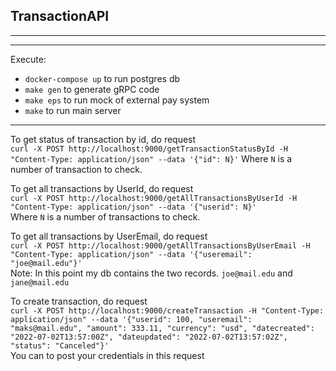 ## TransactionAPI
---
---
Execute:
- `docker-compose up` to run postgres db
- `make gen` to generate gRPC code
- `make eps` to run mock of external pay system
- `make` to run main server
---
To get status of transaction by id, do request  
`curl -X POST http://localhost:9000/getTransactionStatusById -H "Content-Type: application/json" --data '{"id": N}'`
Where `N` is a number of transaction to check.  
  
To get all transactions by UserId, do request  
`curl -X POST http://localhost:9000/getAllTransactionsByUserId -H "Content-Type: application/json" --data '{"userid": N}'`  
Where `N` is a number of transactions to check.  
  
To get all transactions by UserEmail, do request  
`curl -X POST http://localhost:9000/getAllTransactionsByUserEmail -H "Content-Type: application/json" --data '{"useremail": "joe@mail.edu"}'`  
Note: In this point my db contains the two records. `joe@mail.edu` and `jane@mail.edu`
  
To create transaction, do request  
`curl -X POST http://localhost:9000/createTransaction -H "Content-Type: application/json" --data '{"userid": 100, "useremail": "maks@mail.edu", "amount": 333.11, "currency": "usd", "datecreated": "2022-07-02T13:57:00Z", "dateupdated": "2022-07-02T13:57:02Z", "status": "Canceled"}'`  
You can to post your credentials in this request
